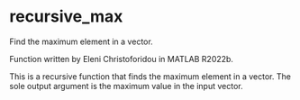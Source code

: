 # recursive_max
Find the maximum element in a vector.

Function written by Eleni Christoforidou in MATLAB R2022b.

This is a recursive function that finds the maximum element in a vector. The sole output argument is the maximum value in the input vector.
